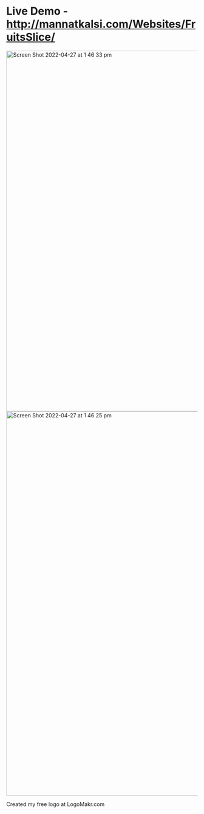 # Live Demo - http://mannatkalsi.com/Websites/FruitsSlice/

<img width="947" alt="Screen Shot 2022-04-27 at 1 46 33 pm" src="https://user-images.githubusercontent.com/42558111/165435918-541aef02-89e2-4caa-a141-3e441d3aaad3.png">

<img width="1009" alt="Screen Shot 2022-04-27 at 1 46 25 pm" src="https://user-images.githubusercontent.com/42558111/165435896-2a897fb0-074d-4479-bf17-d56dc0c3fabb.png">

Created my free logo at LogoMakr.com
